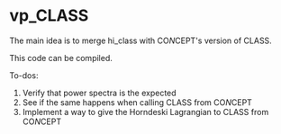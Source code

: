 # vp_CLASS
The main idea is to merge hi_class with CO$N$CEPT's version of CLASS.

This code can be compiled. 

To-dos:
1. Verify that power spectra is the expected
2. See if the same happens when calling CLASS from CO$N$CEPT
3. Implement a way to give the Horndeski Lagrangian to CLASS from CO$N$CEPT

